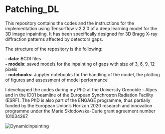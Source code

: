 # Patching_DL

This repository contains the codes and the instructions for the implementation using Tensorflow v.2.2.0 of a deep learning model for the 3D image inpainting. It has been specifically designed for 3D Bragg X-ray diffraction patterns affected by detectors gaps. 

The structure of the repository is the following:  

**- data:** BCDI files  
**- models:** saved models for the inpainting of gaps with size of 3, 6, 9, 12 pixels  
**- notebooks:** Jupyter notebooks for the handling of the model, the plotting of figures and assessment of model performance  


I developped the codes during my PhD at the University Grenoble - Alpes and in the ID01 beamline of the European Synchrotron Radiation Facility (ESRF). The PhD is also part of the ENGAGE programme, thus partially funded by the European Union’s Horizon 2020 research and innovation programme under the Marie Skłodowska-Curie grant agreement number 101034267.


![DynamicInpainting](https://github.com/matteomasto/Patching_DL/assets/137916908/488002d2-f21f-45c1-8f8c-27de0e93057f)
